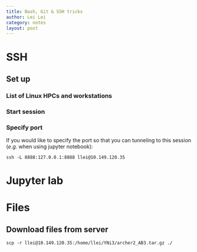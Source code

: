 ```yaml
---
title: Bash, Git & SSH tricks
author: Lei Lei
category: notes
layout: post
---
```


# SSH
## Set up

### List of Linux HPCs and workstations

### Start session

### Specify port
If you would like to specify the port so that you can tunneling to this session (_e.g._ when using jupyter notebook):

~~~ ssh
ssh -L 8888:127.0.0.1:8888 llei@10.149.120.35
~~~

# Jupyter lab


# Files
## Download files from server

~~~ shell
scp -r llei@10.149.120.35:/home/llei/YNi3/archer2_AB3.tar.gz ./
~~~